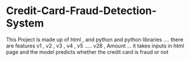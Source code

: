 # Credit-Card-Fraud-Detection-System
This Project is made up of html , and python and python libraries .... there are features v1 , v2 , v3 , v4 , v5 ..... v28 , Amount ... it takes inputs in html page and the model predicts whether the credit card is fraud or not 
